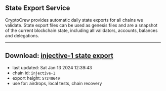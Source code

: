 ## State Export Service
CryptoCrew provides automatic daily state exports for all chains we validate. State export files can be used as genesis files and are a snapshot of the current blockchain state, including all validators, accounts, balances and delegations.

---
**Download: [injective-1 state export](https://dl.ccvalidators.com/SERVICE/injective/injective-1_export_57248649.json)**
---

- last updated: Sat Jan 13 2024 12:39:43
- chain id: `injective-1`
- export height: `57248649`
- use for: airdrops, local tests, chain recovery
